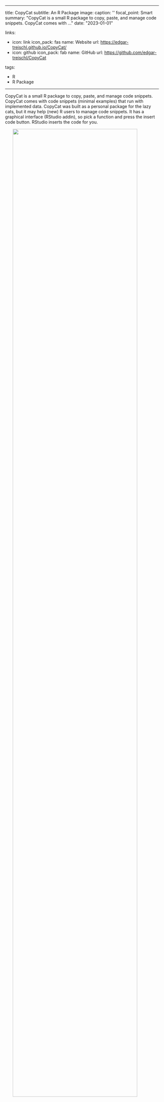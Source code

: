 
---
title: CopyCat
subtitle: An R Package
image:
  caption: ''
  focal_point: Smart
summary: "CopyCat is a small R package to copy, paste, and manage code snippets. CopyCat comes with ..."
date: "2023-01-01"

links:
- icon: link
  icon_pack: fas
  name: Website
  url: https://edgar-treischl.github.io/CopyCat/
- icon: github
  icon_pack: fab
  name: GitHub
  url: https://github.com/edgar-treischl/CopyCat

tags:
- R
- R Package
---

CopyCat is a small R package to copy, paste, and manage code snippets. CopyCat comes with code snippets (minimal examples) that run with implemented data. CopyCat was built as a personal package for the lazy cats, but it may help (new) R users to manage code snippets. It has a graphical interface (RStudio addin), so pick a function and press the insert code button. RStudio inserts the code for you.

<img src="https://edgar-treischl.github.io/CopyCat/reference/figures/addin_animated.gif" width="90%" style="display: block; margin: auto;" />


